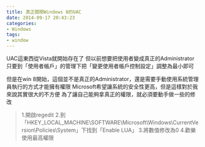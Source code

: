 ```yaml
---
title: 真正關閉Windows 8的UAC
date: 2014-09-17 20:43:23
categories:
- Windows
tags:
- window
---
```


UAC這東西從Vista就開始存在了
但以前想要把使用者變成真正的Administrator
只要到「使用者帳戶」的管理下把「變更使用者帳戶控制設定」調整為最小即可

<!--more-->

但是在win 8開始，這個並不是真正的Administrator，還是需要手動使用系統管理員執行的方式才能擁有權限
Microsoft希望讓系統的安全性更高，但是這樣對於我來說其實很大的不方便
為了讓自己能夠拿真正的權限，就必須要動手做一些的修改

>1.開啟regedit
2.到「HKEY_LOCAL_MACHINE\SOFTWARE\Microsoft\Windows\CurrentVersion\Policies\System」下找到「Enable LUA」
3.將數值修改為0
4.歡樂使用最高權限